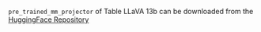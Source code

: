 ```pre_trained_mm_projector``` of Table LLaVA 13b can be downloaded from the [HuggingFace Repository](https://huggingface.co/SpursgoZmy/table-llava-v1.5-pretrained_mm_projector/tree/main/llava-v1.5-13b-with-table-pretrain)
